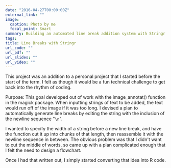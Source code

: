 ```yaml
---
date: "2016-04-27T00:00:00Z"
external_link: ""
image:
  caption: Photo by me
  focal_point: Smart
summary: Building an automated line break addition system with Stringr
tags:
title: Line Breaks with Stringr
url_code: ""
url_pdf: ""
url_slides: ""
url_video: ""
---
```


This project was an addition to a personal project that I started before the start of the term. I felt as though it would be a fun technical challenge to get back into the rhythm of coding.

Purpose:
This goal developed out of work with the image_annotat() function in the magick package. When inputting strings of text to be added, the text would run off of the image if it was too long. I devised a plan to automatically generate line breaks by editing the string with the inclusion of the newline sequence "`\n`".

I wanted to specify the width of a string before a new line break, and have the function cut it up into chunks of that length, then reassemble it with the newline sequence in between. The obvious problem was that I didn't want to cut the middle of words, so came up with a plan complicated enough that I felt the need to design a flowchart.

Once I had that written out, I simply started converting that idea into R code.